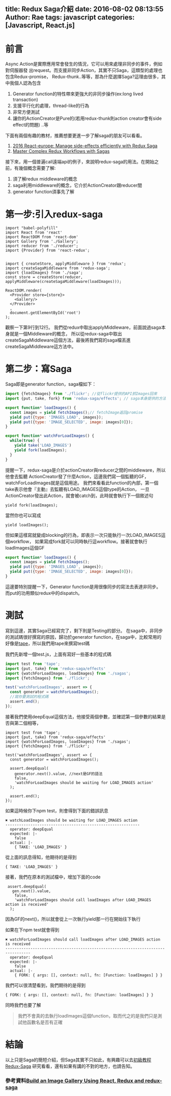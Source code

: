 title: Redux Saga介紹
date: 2016-08-02 08:13:55
Author: Rae
tags: javascript
categories: [Javascript, React.js]
---
# 前言

Async Action是實際應用常會發生的情況，它可以用來處理非同步的事件，例如對伺服器發
出request。而支援非同步Action，其實不只Saga，這類型的處理也包含Redux-promise，
Redux-thunk..等等，那為什麼選擇Saga?這理由很多，其中我個人認為包含

<!--more-->

1. Generator function的特性帶來更強大的非同步操作(ex:long lived transaction)
2. 支援平行化的處理，thread-like的行為
3. 非常方便測試
4. 讓你的ActionCreator是Pure的(若用redux-thunk則action creator會有side effect的問題)
..等

下面有兩個有趣的教材，推薦想要更進一步了解saga的朋友可以看看。

1. [2016 React-europe: Manage side-effects efficiently with Redux Saga](https://www.youtube.com/watch?v=QJVdcIlqGwc)
2. [Master Complex Redux Workflows with Sagas](http://konkle.us/master-complex-redux-workflows-with-sagas/)

接下來，用一個普遍call遠端api的例子，來說明redux-saga的用法。在開始之前，有幾個概念需要了解:

1. 須了解redux middleware的概念
2. saga利用middleware的概念，它介於ActionCreator跟reducer間
3. generator function須事先了解

# 第一步:引入redux-saga
```
import "babel-polyfill"
import React from 'react'
import ReactDOM from 'react-dom'
import Gallery from './Gallery';
import reducer from './reducer';
import {Provider} from 'react-redux';


import { createStore, applyMiddleware } from 'redux';
import createSagaMiddleware from 'redux-saga';
import {loadImages} from './saga';
const store = createStore(reducer, applyMiddleware(createSagaMiddleware(loadImages)));

ReactDOM.render(
  <Provider store={store}>
    <Gallery/>
  </Provider>
  ,
  document.getElementById('root')
);

```
觀察一下第9行到12行。
我們從redux中取出applyMiddleware，前面說過saga本身就是一個Middleware的概念，
所以從redux-saga中取出createSagaMiddleware這個方法，最後將我們寫的saga檔丟進
createSagaMiddleware這方法中。

# 第二步：寫Saga
Saga即是generator function，saga檔如下：
```javascript
import {fetchImages} from './flickr'; //從flickr提供的API抓Images回來
import {put, take, fork} from 'redux-saga/effects'; // saga本身提供的方法

export function* loadImages() {
  const images = yield fetchImages();// fetchImage返回promise
  yield put({type: 'IMAGES_LOAD', images});
  yield put({type: 'IMAGE_SELECTED', image: images[0]});
}

export function* watchForLoadImages() {
  while(true) {
    yield take('LOAD_IMAGES')
    yield fork(loadImages);
  }
}
```
提醒一下，redux-saga是介於actionCreator與reducer之間的middleware，所以他會去監聽
ActionCreator發了什麼Action，這邊我們寫一個監聽的GF，watchForLoadImages就是這個用途。
我們來看看此function的內部，第一個take表示他會『主動』去監聽有LOAD_IMAGES這個type的Action，
一旦ActionCreator發出此Action，就會被catch到，此時就會執行下一個敘述句
```
yield fork(loadImages);
```
當然你也可以寫成
```
yield loadImages();
```
但如果這樣寫就變成blocking的行為，即表示一次只能執行一次LOAD_IMAGES這個workflow，
如果寫成fork就可以同時執行這workflow。接著就會執行loadImages這個GF
```javascript
export function* loadImages() {
  const images = yield fetchImages();
  yield put({type: 'IMAGES_LOAD', images});
  yield put({type: 'IMAGE_SELECTED', image: images[0]});
}
```
這邊要特別提醒一下，Generator function是用很像同步的寫法去表達非同步。
而put的功用類似redux中的dispatch。

# 測試
寫到這邊，其實Saga已經寫完了，剩下則是Testing的部分。
在saga中，非同步的測試碼很好撰寫的原因，歸功於generator function，在saga中，比較常用的
好像是[tape](https://github.com/substack/tape)，所以我們用tape來撰寫test碼

我們先新增一個test.js，上面有寫好一些基本的程式碼
```javascript
import test from 'tape';
import {put, take} from 'redux-saga/effects'
import {watchForLoadImages, loadImages} from './sagas';
import {fetchImages} from './flickr';

test('watchForLoadImages', assert => {
  const generator = watchForLoadImages();
  //寫你要測試的程式碼
  assert.end();
});
```
接著我們使用deepEqual這個方法，他接受兩個參數，並確認第一個參數的結果是否與第二個相等，
```
import test from 'tape';
import {put, take} from 'redux-saga/effects'
import {watchForLoadImages, loadImages} from './sagas';
import {fetchImages} from './flickr';

test('watchForLoadImages', assert => {
  const generator = watchForLoadImages();

  assert.deepEqual(
    generator.next().value, //next是GF的語法
    false,
    'watchForLoadImages should be waiting for LOAD_IMAGES action'
  );

  assert.end();
});
```
如果這時候你下npm test，則會得到下面的錯誤訊息
```
✖ watchLoadImages should be waiting for LOAD_IMAGES action
-----------------------------------------------------------
  operator: deepEqual
  expected: |-
    false
  actual: |-
    { TAKE: 'LOAD_IMAGES' }
```
從上面的訊息得知，他期待的是得到
```
{ TAKE: 'LOAD_IMAGES' }
```
接著，我們在原本的測試檔中，增加下面的code
```
 assert.deepEqual(
   gen.next().value,
    false,
    'watchForLoadImages should call loadImages after LOAD_IMAGES action is received'
  );
```
因為GF的next()，所以就會從上一次執行yield那一行在開始往下執行

如果在下npm test就會得到
```
✖ watchForLoadImages should call loadImages after LOAD_IMAGES action is received
---------------------------------------------------------------------------------
  operator: deepEqual
  expected: |-
    false
  actual: |-
    { FORK: { args: [], context: null, fn: [Function: loadImages] } }

```
我們可以很清楚看到，我們期待的是得到
```
{ FORK: { args: [], context: null, fn: [Function: loadImages] } }
```
同時我們也要了解
> 我們不會真的去執行loadImages這個function，取而代之的是我們只是測試他函數名是否有正確

# 結論
以上只是Saga的簡短介紹，但Saga其實不只如此，有興趣可以去[初級教程 Redux-Saga](http://leonshi.com/redux-saga-in-chinese/docs/introduction/BeginnerTutorial.html)
研究看看，還有如果有講的不對的地方，也請告知。


### 參考資料[Build an Image Gallery Using React, Redux and redux-saga](http://joelhooks.com/blog/2016/03/20/build-an-image-gallery-using-redux-saga)
